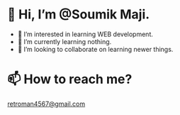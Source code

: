 # 👋 Hi, I’m @Soumik Maji.
- 👀 I’m interested in learning WEB development.
- 🌱 I’m currently learning nothing.
- 💞️ I’m looking to collaborate on learning newer things.
# 📫 How to reach me?  
[retroman4567@gmail.com](mailto:retroman4567@gmail.com)
